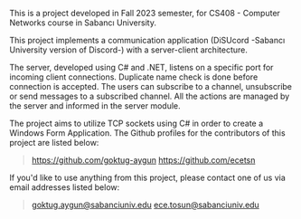 This is a project developed in Fall 2023 semester, for CS408 - Computer Networks course in Sabancı University. 

This project implements a communication application (DiSUcord -Sabancı University version of Discord-) with a server-client architecture.

The server, developed using C# and .NET, listens on a specific port for incoming client connections. Duplicate name check is done before connection is accepted. The users can subscribe to a channel, unsubscribe or send messages to a subscribed channel. All the actions are managed by the server and informed in the server module. 

The project aims to utilize TCP sockets using C# in order to create a Windows Form Application. The Github profiles for the contributors of this project are listed below:

> https://github.com/goktug-aygun
> https://github.com/ecetsn

If you'd like to use anything from this project, please contact one of us via email addresses listed below:

> goktug.aygun@sabanciuniv.edu
> ece.tosun@sabanciuniv.edu
